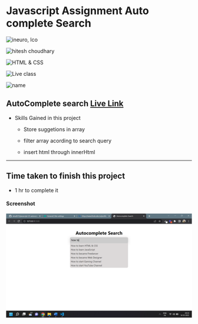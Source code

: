 # Javascript Assignment Auto complete Search

![ineuro, lco](https://img.shields.io/badge/iNeuron-LCO-green)

![hitesh choudhary](https://img.shields.io/badge/Hitesh--Choudhary-Full--stack--JS--bootcamp-red)

![HTML & CSS](https://img.shields.io/badge/JAVASCRIPT-DOM-orange)

![Live class](https://img.shields.io/badge/LIVE--CLASS-PROJECT--AUTO--COMPLETE--SEARCH--UP-lightgrey)

![name](https://img.shields.io/badge/Vimal--Kumar-lightgrey)

## AutoComplete search [Live Link](https://autocompleate.netlify.app/)

- Skills Gained in this project

  - Store suggetions in array

  - filter array acording to search query

  - insert html through innerHtml

---

## Time taken to finish this project

- 1 hr to complete it

#### Screenshot

![Desktop](./Images/autocomp.png)
